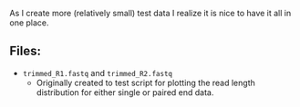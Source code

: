 As I create more (relatively small) test data I realize it is nice to have it all in one place. 

## Files: 
- `trimmed_R1.fastq` and `trimmed_R2.fastq`
    - Originally created to test script for plotting the read length distribution for either single or paired end data. 
